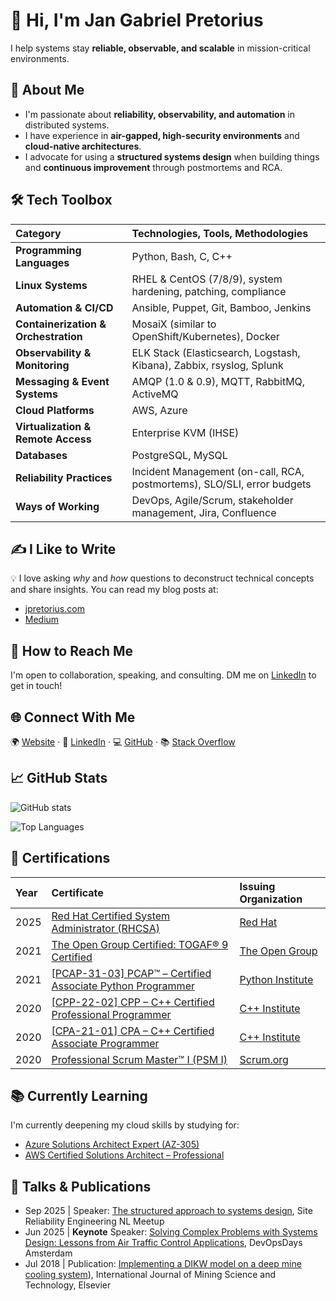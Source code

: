 # 👋 Hi, I'm Jan Gabriel Pretorius  
I help systems stay **reliable, observable, and scalable** in mission-critical environments.

## 🚀 About Me  
- I'm passionate about **reliability, observability, and automation** in distributed systems.  
- I have experience in **air-gapped, high-security environments** and **cloud-native architectures**.  
- I advocate for using a **structured systems design** when building things and **continuous improvement** through postmortems and RCA.

## 🛠 Tech Toolbox  
| Category                             | Technologies, Tools, Methodologies                                      |  
| :-                                   | :-                                                                      |  
| **Programming Languages**            | Python, Bash, C, C++                                                    |  
| **Linux Systems**                    | RHEL & CentOS (7/8/9), system hardening, patching, compliance           |  
| **Automation & CI/CD**               | Ansible, Puppet, Git, Bamboo, Jenkins                                   |  
| **Containerization & Orchestration** | MosaiX (similar to OpenShift/Kubernetes), Docker                        |  
| **Observability & Monitoring**       | ELK Stack (Elasticsearch, Logstash, Kibana), Zabbix, rsyslog, Splunk    |  
| **Messaging & Event Systems**        | AMQP (1.0 & 0.9), MQTT, RabbitMQ, ActiveMQ                              |  
| **Cloud Platforms**                  | AWS, Azure                                                              |  
| **Virtualization & Remote Access**   | Enterprise KVM (IHSE)                                                   |  
| **Databases**                        | PostgreSQL, MySQL                                                       |  
| **Reliability Practices**            | Incident Management (on-call, RCA, postmortems), SLO/SLI, error budgets |  
| **Ways of Working**                  | DevOps, Agile/Scrum, stakeholder management, Jira, Confluence           |  

## ✍️ I Like to Write  
💡 I love asking *why* and *how* questions to deconstruct technical concepts and share insights. You can read my blog posts at:  
- [jpretorius.com](https://jpretorius.com)  
- [Medium](https://jpret.com)  

## 🤝 How to Reach Me
I'm open to collaboration, speaking, and consulting. DM me on [LinkedIn](https://www.linkedin.com/in/jpret/) to get in touch!

## 🌐 Connect With Me  
🌍 [Website](https://contextblue.com) · 💼 [LinkedIn](https://www.linkedin.com/in/jpret/) · 💻 [GitHub](https://github.com/jpret) · 📚 [Stack Overflow](https://stackoverflow.com/users/14258355/jan-gabriel)  

## 📈 GitHub Stats  
![GitHub stats](https://github-readme-stats.vercel.app/api?username=jpret&show_icons=true&theme=default)   

![Top Languages](https://github-readme-stats.vercel.app/api/top-langs/?username=jpret&layout=compact&theme=default)  

## 🏅 Certifications  

| Year | Certificate | Issuing Organization |
| :- | :- | :- |
| 2025 | [Red Hat Certified System Administrator (RHCSA)](https://www.credly.com/badges/5ac0d0c6-511c-45a3-9392-b26964ea91cc/public_url) | [Red Hat](https://www.credly.com/org/red-hat-inc) |  
| 2021 | [The Open Group Certified: TOGAF® 9 Certified](https://www.credly.com/badges/ca6293d9-a91b-4453-96b9-41c159458299/public_url) | [The Open Group](https://www.credly.com/org/the-open-group)
| 2021 | [[PCAP-31-03] PCAP™ – Certified Associate Python Programmer](https://www.credly.com/badges/44ca7824-7635-40f5-86e6-9a189024dc8b/public_url) | [Python Institute](https://www.credly.com/org/python-institute)
| 2020 | [[CPP-22-02] CPP – C++ Certified Professional Programmer](https://www.credly.com/badges/6a24947d-a671-4c07-bd86-1307a4c2c047/public_url) | [C++ Institute](https://www.credly.com/org/c-institute)
| 2020 | [[CPA-21-01] CPA – C++ Certified Associate Programmer](https://www.credly.com/badges/44ca7824-7635-40f5-86e6-9a189024dc8b/public_url) | [C++ Institute](https://www.credly.com/org/c-institute)
| 2020 | [Professional Scrum Master™ I (PSM I)](https://www.credly.com/badges/54a51f15-d2e3-4076-b32a-f8a88316f986/public_url) | [Scrum.org](https://www.credly.com/org/scrum-org) |

## 📚 Currently Learning  
I'm currently deepening my cloud skills by studying for:
- [Azure Solutions Architect Expert (AZ-305)](https://learn.microsoft.com/en-us/certifications/azure-solutions-architect/)
- [AWS Certified Solutions Architect – Professional](https://aws.amazon.com/certification/certified-solutions-architect-professional/)

## 🎤 Talks & Publications  
- Sep 2025 | Speaker: [The structured approach to systems design](https://www.meetup.com/site-reliability-engineering-nl/events/310645214/?utm_medium=referral&utm_campaign=share-btn_savedevents_share_modal&utm_source=link&utm_version=v2), Site Reliability Engineering NL Meetup  
- Jun 2025 | **Keynote** Speaker: [Solving Complex Problems with Systems Design: Lessons from Air Traffic Control Applications](https://youtu.be/_HzSDxfk4fA?si=OPRulj0LTJlUWIqc), DevOpsDays Amsterdam  
- Jul 2018 | Publication: [Implementing a DIKW model on a deep mine cooling system](https://www.sciencedirect.com/science/article/pii/S209526861830082X?via%3Dihub)), International Journal of Mining Science and Technology, Elsevier  
